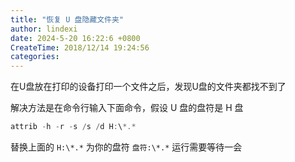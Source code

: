 ```yaml
---
title: "恢复 U 盘隐藏文件夹"
author: lindexi
date: 2024-5-20 16:22:6 +0800
CreateTime: 2018/12/14 19:24:56
categories: 
---
```


在U盘放在打印的设备打印一个文件之后，发现U盘的文件夹都找不到了

<!--more-->


<!-- CreateTime:2018/12/14 19:24:56 -->

<!-- csdn -->

解决方法是在命令行输入下面命令，假设 U 盘的盘符是 H 盘

```csharp
attrib -h -r -s /s /d H:\*.*
```

替换上面的 `H:\*.*` 为你的盘符 `盘符:\*.*` 运行需要等待一会

